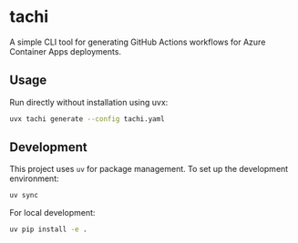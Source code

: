 # tachi

A simple CLI tool for generating GitHub Actions workflows for Azure Container Apps deployments.

## Usage

Run directly without installation using uvx:

```bash
uvx tachi generate --config tachi.yaml
```

## Development

This project uses `uv` for package management. To set up the development environment:

```bash
uv sync
```

For local development:

```bash
uv pip install -e .
```